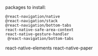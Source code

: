 packages to install:

    @react-navigation/native
    @react-navigation/stack
    @react-navigation/bottom-tabs
    react-native-safe-area-context
    react-native-gesture-handler
     @react-navigation/bottom-tabs
   react-native-elements
   react-native-paper


